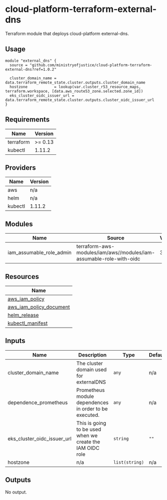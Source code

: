 # cloud-platform-terraform-external-dns

Terraform module that deploys cloud-platform external-dns.

## Usage

```hcl
module "external_dns" {
  source = "github.com/ministryofjustice/cloud-platform-terraform-external-dns?ref=1.0.2"

  cluster_domain_name = data.terraform_remote_state.cluster.outputs.cluster_domain_name
  hostzone            = lookup(var.cluster_r53_resource_maps, terraform.workspace, [data.aws_route53_zone.selected.zone_id])
  eks_cluster_oidc_issuer_url = data.terraform_remote_state.cluster.outputs.cluster_oidc_issuer_url
}
```


<!--- BEGIN_TF_DOCS --->
## Requirements

| Name | Version |
|------|---------|
| terraform | >= 0.13 |
| kubectl | 1.11.2 |

## Providers

| Name | Version |
|------|---------|
| aws | n/a |
| helm | n/a |
| kubectl | 1.11.2 |

## Modules

| Name | Source | Version |
|------|--------|---------|
| iam_assumable_role_admin | terraform-aws-modules/iam/aws//modules/iam-assumable-role-with-oidc | 3.13.0 |

## Resources

| Name |
|------|
| [aws_iam_policy](https://registry.terraform.io/providers/hashicorp/aws/latest/docs/resources/iam_policy) |
| [aws_iam_policy_document](https://registry.terraform.io/providers/hashicorp/aws/latest/docs/data-sources/iam_policy_document) |
| [helm_release](https://registry.terraform.io/providers/hashicorp/helm/latest/docs/resources/release) |
| [kubectl_manifest](https://registry.terraform.io/providers/gavinbunney/kubectl/1.11.2/docs/resources/manifest) |

## Inputs

| Name | Description | Type | Default | Required |
|------|-------------|------|---------|:--------:|
| cluster\_domain\_name | The cluster domain used for externalDNS | `any` | n/a | yes |
| dependence\_prometheus | Prometheus module dependences in order to be executed. | `any` | n/a | yes |
| eks\_cluster\_oidc\_issuer\_url | This is going to be used when we create the IAM OIDC role | `string` | `""` | no |
| hostzone | n/a | `list(string)` | n/a | yes |

## Outputs

No output.

<!--- END_TF_DOCS --->

